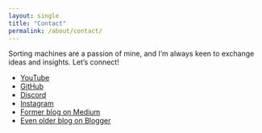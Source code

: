 ```yaml
---
layout: single
title: "Contact"
permalink: /about/contact/
---
```


Sorting machines are a passion of mine, and I’m always keen to exchange ideas and insights. Let’s connect!

* <i class="fa-brands fa-youtube"></i> <a href="https://youtube.com/@bricksortingmachine">YouTube</a>
* <i class="fa-brands fa-github"></i> <a href="https://github.com/BrickSortingMachine">GitHub</a>
* <i class="fa-brands fa-discord"></i> <a href="https://discord.com/users/1193229221863108698">Discord</a>
* <i class="fa-brands fa-instagram"></i> <a href="https://www.instagram.com/bricksortingmachine">Instagram</a>
* <i class="fa-brands fa-medium"></i> <a href="https://medium.com/@bricksortingmachine">Former blog on Medium</a>
* <i class="fa-brands fa-blogger"></i> <a href="https://bricksortingmachine.blogspot.com/">Even older blog on Blogger</a>
